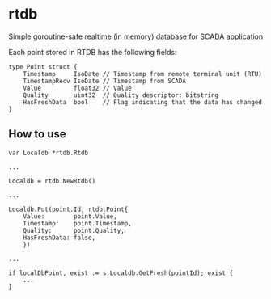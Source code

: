 # rtdb
Simple goroutine-safe realtime (in memory) database for SCADA application

Each point stored in RTDB has the following fields:

```
type Point struct {
	Timestamp     IsoDate // Timestamp from remote terminal unit (RTU) 
	TimestampRecv IsoDate // Timestamp from SCADA
	Value         float32 // Value
	Quality       uint32  // Quality descriptor: bitstring 
	HasFreshData  bool    // Flag indicating that the data has changed
}
```
## How to use
```
var Localdb *rtdb.Rtdb

...

Localdb = rtdb.NewRtdb()

...

Localdb.Put(point.Id, rtdb.Point{ 
	Value:        point.Value,
	Timestamp:    point.Timestamp,
	Quality:      point.Quality,
	HasFreshData: false,
	})

...

if localDbPoint, exist := s.Localdb.GetFresh(pointId); exist {
	...
}

```
